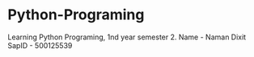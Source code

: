 # Python-Programing
Learning Python Programing, 1nd year semester 2. Name - Naman Dixit SapID - 500125539
